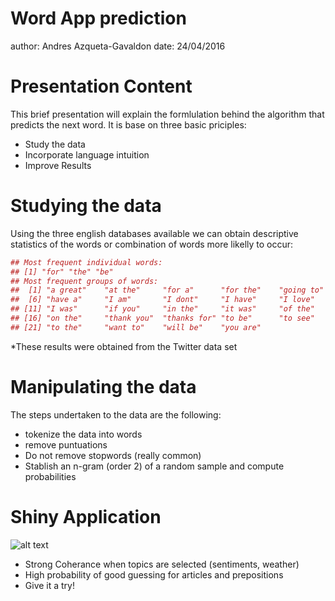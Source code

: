 Word App prediction
========================================================
author: Andres Azqueta-Gavaldon
date: 24/04/2016

Presentation Content
========================================================

This brief presentation will explain the formlulation behind the algorithm that predicts the next word. It is base on three basic priciples:

- Study the data
- Incorporate language intuition
- Improve Results

Studying the data
========================================================


Using the three english databases available we can obtain descriptive statistics of the words or combination of words more likelly to occur:

```r
## Most frequent individual words:
## [1] "for" "the" "be"
## Most frequent groups of words:
##  [1] "a great"    "at the"     "for a"      "for the"    "going to"  
##  [6] "have a"     "I am"       "I dont"     "I have"     "I love"    
## [11] "I was"      "if you"     "in the"     "it was"     "of the"    
## [16] "on the"     "thank you"  "thanks for" "to be"      "to see"    
## [21] "to the"     "want to"    "will be"    "you are"
```
*These results were obtained from the Twitter data set


Manipulating the data
========================================================

The steps undertaken to the data are the following:

- tokenize the data into words
- remove puntuations
- Do not remove stopwords (really common)
- Stablish an n-gram (order 2) of a random sample and compute probabilities


Shiny Application
========================================================
![alt text](app.png)

- Strong Coherance when topics are selected (sentiments, weather)
- High probability of good guessing for articles and prepositions
- Give it a try!


